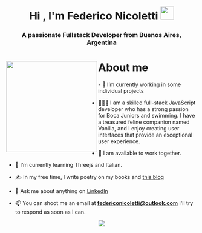 <h1 align="center"><b>Hi , I'm Federico Nicoletti </b><img src="https://media.giphy.com/media/hvRJCLFzcasrR4ia7z/giphy.gif" width="35"></h1>
<h3 align="center">A passionate Fullstack Developer from Buenos Aires, Argentina</h3>

<h1><img align= "left" width= "240" src= "https://pa1.narvii.com/6580/8098c6e9207376889eeb0532d9f5a0723c4d73f5_hq.gif"/> About me</h1>
- 🔭 I’m currently working in some individual projects

- 🙋🏻‍♂️ I am a skilled full-stack JavaScript developer who has a strong passion for Boca Juniors and swimming. I have a treasured feline companion named Vanilla, and I enjoy creating user interfaces that provide an exceptional user experience.

- 🤝 I am available to work together.

- 🌱 I’m currently learning Threejs and Italian.

- ✍️ In my free time, I write poetry on my books and [this blog](https://sinfiltroalalma.blogspot.com/)

- 💬 Ask me about anything on [LinkedIn](https://www.linkedin.com/in/federico-nicoletti/)

- 📫 You can shoot me an email at **federiconicoletti@outlook.com** I'll try to respond as soon as I can.
<!--tech stack icons-->
<p align="center">
  <a href="https://skillicons.dev">
    <img src="https://skillicons.dev/icons?i=git,bootstrap,css,discord,express,figma,firebase,github,html,js,jest,threejs,netlify,linux,md,materialui,mongodb,nextjs,nodejs,postman,react,redux,tailwind,ts,vscode&perline=14" />
  </a>
</p>
